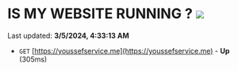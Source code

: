 # IS MY WEBSITE RUNNING ? [![](https://img.shields.io/static/v1?label=Sponsor&message=%E2%9D%A4&logo=GitHub&color=%23fe8e86)](https://github.com/sponsors/<username>)

Last updated: **3/5/2024, 4:33:13 AM**

- `GET` [https://youssefservice.me](https://youssefservice.me) - **Up** (305ms)
